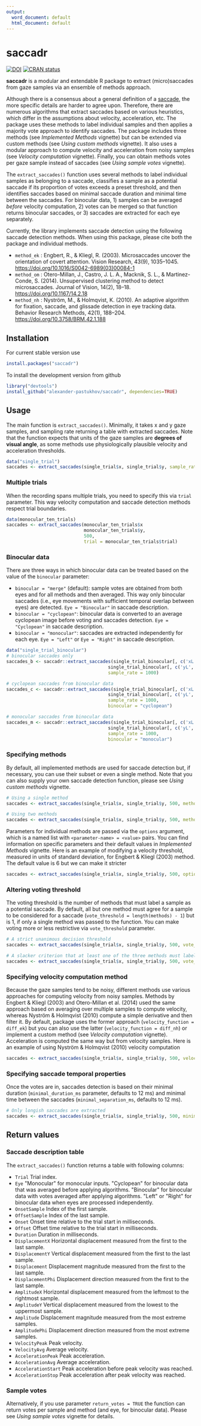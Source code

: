 ```yaml
---
output:
  word_document: default
  html_document: default
---
```

# saccadr
<!-- badges: start -->
[![DOI](https://zenodo.org/badge/DOI/10.5281/zenodo.7096235.svg)](https://doi.org/10.5281/zenodo.7096235)
[![CRAN status](https://www.r-pkg.org/badges/version/saccadr)](https://cran.r-project.org/package=saccadr)
<!-- badges: end -->

**saccadr** is a modular and extendable R package to extract (micro)saccades from gaze samples via an ensemble of methods approach.

Although there is a consensus about a general definition of a [saccade](https://en.wikipedia.org/wiki/Saccade), the more specific details are harder to agree upon. Therefore, there are numerous algorithms that extract saccades based on various heuristics, which differ in the assumptions about velocity, acceleration, etc. The package uses these methods to label individual samples and then applies a majority vote approach to identify saccades. The package includes three methods (see _Implemented Methods_ vignette) but can be extended via custom methods (see _Using custom methods_ vignette). It also uses a modular approach to compute velocity and acceleration from noisy samples (see _Velocity computation_ vignette). Finally, you can obtain methods votes per gaze sample instead of saccades (see _Using sample votes_ vignette).

The `extract_saccades()` function uses several methods to label individual samples as belonging to a saccade, classifies a sample as a potential saccade if its proportion of votes exceeds a preset threshold, and then identifies saccades based on minimal saccade duration and minimal time between the saccades. For binocular data, 1) samples can be averaged _before_ velocity computation, 2) votes can be merged so that function returns binocular saccades, or 3) saccades are extracted for each eye separately.

Currently, the library implements saccade detection using the following saccade detection methods. When using this package, please cite both the package and individual methods.

* `method_ek` : Engbert, R., & Kliegl, R. (2003). Microsaccades uncover the orientation of covert attention. Vision Research, 43(9), 1035–1045. https://doi.org/10.1016/S0042-6989(03)00084-1
* `method_om` : Otero-Millan, J., Castro, J. L. A., Macknik, S. L., & Martinez-Conde, S. (2014). Unsupervised clustering method to detect microsaccades. Journal of Vision, 14(2), 18–18. https://doi.org/10.1167/14.2.18
* `method_nh` : Nyström, M., & Holmqvist, K. (2010). An adaptive algorithm for fixation, saccade, and glissade detection in eye tracking data. Behavior Research Methods, 42(1), 188–204. https://doi.org/10.3758/BRM.42.1.188

## Installation

For current stable version use
```r
install.packages("saccadr")
```

To install the development version from github
```r
library("devtools")
install_github("alexander-pastukhov/saccadr", dependencies=TRUE)
```

## Usage
The main function is `extract_saccades()`. Minimally, it  takes x and y gaze samples, and sampling rate returning a table with extracted saccades. Note that the function expects that units of the gaze samples are **degrees of visual angle**, as some methods use physiologically plausible velocity and acceleration thresholds.
```r
data("single_trial")
saccades <- extract_saccades(single_trial$x, single_trial$y, sample_rate = 500)
```


### Multiple trials
When the recording spans multiple trials, you need to specify this via `trial` parameter. This way velocity computation and saccade detection methods respect trial boundaries.

```r
data(monocular_ten_trials)
saccades <- extract_saccades(monocular_ten_trials$x
                             monocular_ten_trials$y, 
                             500,
                             trial = monocular_ten_trials$trial)
```

### Binocular data

There are three ways in which binocular data can be treated based on the value of the `binocular` parameter:

* `binocular = "merge"` (default): sample votes are obtained from both eyes and for all methods and then averaged. This way only binocular saccades (i.e., eye movements with sufficient temporal overlap between eyes) are detected. `Eye = "Binocular"` in saccade description.
* `binocular = "cyclopean"`: binocular data is converted to an average cyclopean image before voting and saccades detection. `Eye = "Cyclopean"` in saccade description.
* `binocular = "monocular"`: saccades are extracted independently for each eye. `Eye = "Left"` or `Eye = "Right"` in saccade description.

```r
data("single_trial_binocular")
# binocular saccades only
saccades_b <- saccadr::extract_saccades(single_trial_binocular[, c('xL', 'xR')],
                                      single_trial_binocular[, c('yL', 'yR')],
                                      sample_rate = 1000)

# cyclopean saccades from binocular data
saccades_c <- saccadr::extract_saccades(single_trial_binocular[, c('xL', 'xR')],
                                      single_trial_binocular[, c('yL', 'yR')],
                                      sample_rate = 1000,
                                      binocular = "cyclopean")

# monocular saccades from binocular data
saccades_m <- saccadr::extract_saccades(single_trial_binocular[, c('xL', 'xR')],
                                      single_trial_binocular[, c('yL', 'yR')],
                                      sample_rate = 1000,
                                      binocular = "monocular")
```

### Specifying methods
By default, all implemented methods are used for saccade detection but, if necessary, you can use their subset or even a single method. Note that you can also supply your own saccade detection function, please see _Using custom methods_ vignette.

```r
# Using a single method
saccades <- extract_saccades(single_trial$x, single_trial$y, 500, methods = method_om)

# Using two methods
saccades <- extract_saccades(single_trial$x, single_trial$y, 500, methods = list(method_ek, method_om))
```

Parameters for individual methods are passed via the `options` argument, which is a named list with `<parameter-name> = <value>` pairs. You can find information on specific parameters and their default values in _Implemented Methods_ vignette. Here is an example of modifying a velocity threshold, measured in units of standard deviation, for Engbert & Kliegl (2003) method. The default value is 6 but we can make it stricter

```r
saccades <- extract_saccades(single_trial$x, single_trial$y, 500, options = list("ek_velocity_threshold" = 8))
```

### Altering voting threshold
The voting threshold is the number of methods that must label a sample as a potential saccade. By default, all but one method must agree for a sample to be considered for a saccade (`vote_threshold = length(methods) - 1`) but is 1, if only a single method was passed to the function. You can make voting more or less restrictive via `vote_threshold` parameter.

```r
# A strict unanimous decision threshold
saccades <- extract_saccades(single_trial$x, single_trial$y, 500, vote_threshold = 3)

# A slacker criterion that at least one of the three methods must label sample as a saccade
saccades <- extract_saccades(single_trial$x, single_trial$y, 500, vote_threshold = 1)
```

### Specifying velocity computation method
Because the gaze samples tend to be noisy, different methods use various approaches for computing velocity from noisy samples. Methods by Engbert & Kliegl (2003) and  Otero-Millan et al. (2014) used the same approach based on averaging over multiple samples to compute velocity, whereas Nyström & Holmqvist (2010) compute a simple derivative and then filter it. By default, package uses the former approach (`velocity_function = diff_ek`) but you can also use the latter (`velocity_function = diff_nh`) or implement a custom method (see _Velocity computation_ vignette). Acceleration is computed the same way but from velocity samples. Here is an example of using Nyström & Holmqvist (2010) velocity computation

```r
saccades <- extract_saccades(single_trial$x, single_trial$y, 500, velocity_function = diff_nh)
```

### Specifying saccade temporal properties
Once the votes are in, saccades detection is based on their minimal duration (`minimal_duration_ms` parameter, defaults to 12 ms) and minimal time between the saccades (`minimal_separation_ms`, defaults to 12 ms).

```r
# Only longish saccades are extracted
saccades <- extract_saccades(single_trial$x, single_trial$y, 500, minimal_duration_ms = 20)
```

## Return values
### Saccade description table
The `extract_saccades()` function returns a table with following columns:

* `Trial` Trial index.
* `Eye` "Monocular" for monocular inputs. "Cyclopean" for binocular data that was averaged before applying algorithms. "Binocular" for binocular data with votes averaged after applying algorithms. "Left" or "Right" for binocular data when eyes are processed independently.
* `OnsetSample` Index of the first sample.
* `OffsetSample` Index of the last sample.
* `Onset` Onset time relative to the trial start in milliseconds.
* `Offset` Offset time relative to the trial start in milliseconds.
* `Duration` Duration in milliseconds.
* `DisplacementX` Horizontal displacement measured from the first to the last sample.
* `DisplacementY` Vertical displacement measured from the first to the last sample.
* `Displacement` Displacement magnitude measured from the first to the last sample.
* `DisplacementPhi` Displacement direction measured from the first to the last sample.
* `AmplitudeX` Horizontal displacement measured from the leftmost to the rightmost sample.
* `AmplitudeY` Vertical displacement measured from the lowest to the uppermost sample.
* `Amplitude` Displacement magnitude measured from the most extreme samples.
* `AmplitudePhi` Displacement direction measured from the most extreme samples.
* `VelocityPeak` Peak velocity.
* `VelocityAvg` Average velocity.
* `AccelerationPeak` Peak acceleration.
* `AccelerationAvg` Average acceleration.
* `AccelerationStart` Peak acceleration before peak velocity was reached.
* `AccelerationStop` Peak acceleration after peak velocity was reached.

### Sample votes
Alternatively, if you use parameter `return_votes = TRUE` the function can return votes per sample and method (and eye, for binocular data). Please see _Using sample votes_ vignette for details.

